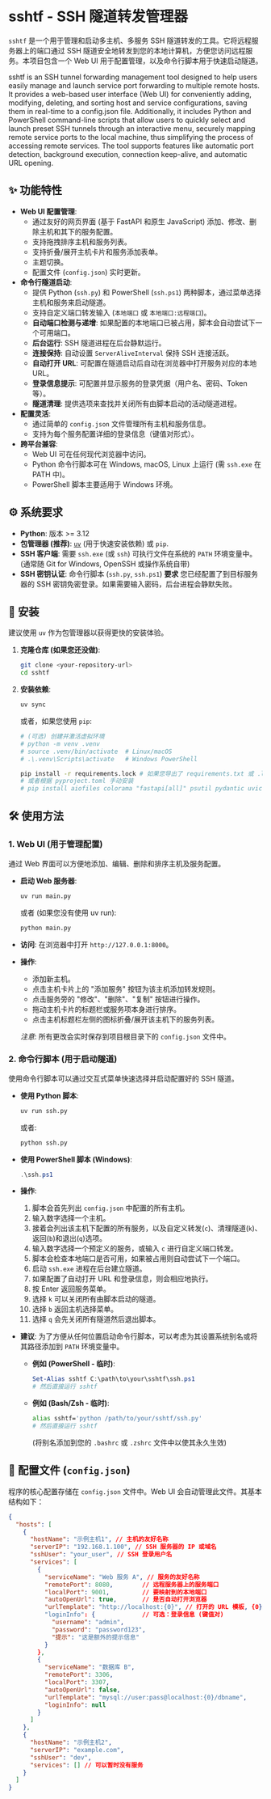 # sshtf - SSH 隧道转发管理器

`sshtf` 是一个用于管理和启动多主机、多服务 SSH 隧道转发的工具。它将远程服务器上的端口通过 SSH 隧道安全地转发到您的本地计算机，方便您访问远程服务。本项目包含一个 Web UI 用于配置管理，以及命令行脚本用于快速启动隧道。

sshtf is an SSH tunnel forwarding management tool designed to help users easily manage and launch service port forwarding to multiple remote hosts. It provides a web-based user interface (Web UI) for conveniently adding, modifying, deleting, and sorting host and service configurations, saving them in real-time to a config.json file. Additionally, it includes Python and PowerShell command-line scripts that allow users to quickly select and launch preset SSH tunnels through an interactive menu, securely mapping remote service ports to the local machine, thus simplifying the process of accessing remote services. The tool supports features like automatic port detection, background execution, connection keep-alive, and automatic URL opening.

## ✨ 功能特性

* **Web UI 配置管理**:
    * 通过友好的网页界面 (基于 FastAPI 和原生 JavaScript) 添加、修改、删除主机和其下的服务配置。
    * 支持拖拽排序主机和服务列表。
    * 支持折叠/展开主机卡片和服务添加表单。
    * 主题切换。
    * 配置文件 (`config.json`) 实时更新。
* **命令行隧道启动**:
    * 提供 Python (`ssh.py`) 和 PowerShell (`ssh.ps1`) 两种脚本，通过菜单选择主机和服务来启动隧道。
    * 支持自定义端口转发输入 (`本地端口` 或 `本地端口:远程端口`)。
    * **自动端口检测与递增**: 如果配置的本地端口已被占用，脚本会自动尝试下一个可用端口。
    * **后台运行**: SSH 隧道进程在后台静默运行。
    * **连接保持**: 自动设置 `ServerAliveInterval` 保持 SSH 连接活跃。
    * **自动打开 URL**: 可配置在隧道启动后自动在浏览器中打开服务对应的本地 URL。
    * **登录信息提示**: 可配置并显示服务的登录凭据（用户名、密码、Token 等）。
    * **隧道清理**: 提供选项来查找并关闭所有由脚本启动的活动隧道进程。
* **配置灵活**:
    * 通过简单的 `config.json` 文件管理所有主机和服务信息。
    * 支持为每个服务配置详细的登录信息（键值对形式）。
* **跨平台兼容**:
    * Web UI 可在任何现代浏览器中访问。
    * Python 命令行脚本可在 Windows, macOS, Linux 上运行 (需 `ssh.exe` 在 PATH 中)。
    * PowerShell 脚本主要适用于 Windows 环境。

## ⚙️ 系统要求

* **Python**: 版本 >= 3.12
* **包管理器 (推荐)**: [`uv`](https://github.com/astral-sh/uv) (用于快速安装依赖) 或 `pip`.
* **SSH 客户端**: 需要 `ssh.exe` (或 `ssh`) 可执行文件在系统的 `PATH` 环境变量中。 (通常随 Git for Windows, OpenSSH 或操作系统自带)
* **SSH 密钥认证**: 命令行脚本 (`ssh.py`, `ssh.ps1`) **要求** 您已经配置了到目标服务器的 SSH 密钥免密登录。如果需要输入密码，后台进程会静默失败。

## 🚀 安装

建议使用 `uv` 作为包管理器以获得更快的安装体验。

1.  **克隆仓库 (如果您还没做)**:
    ```bash
    git clone <your-repository-url>
    cd sshtf
    ```

2.  **安装依赖**:
    ```bash
    uv sync
    ```
    或者，如果您使用 `pip`:
    ```bash
    # (可选) 创建并激活虚拟环境
    # python -m venv .venv
    # source .venv/bin/activate  # Linux/macOS
    # .\.venv\Scripts\activate   # Windows PowerShell
    
    pip install -r requirements.lock # 如果您导出了 requirements.txt 或 .lock 文件
    # 或者根据 pyproject.toml 手动安装
    # pip install aiofiles colorama "fastapi[all]" psutil pydantic uvicorn
    ```

## 🛠️ 使用方法

### 1. Web UI (用于管理配置)

通过 Web 界面可以方便地添加、编辑、删除和排序主机及服务配置。

* **启动 Web 服务器**:
    ```bash
    uv run main.py
    ```
    或者 (如果您没有使用 uv run):
    ```bash
    python main.py
    ```
* **访问**: 在浏览器中打开 `http://127.0.0.1:8000`。
* **操作**:
    * 添加新主机。
    * 点击主机卡片上的 "添加服务" 按钮为该主机添加转发规则。
    * 点击服务旁的 "修改"、"删除"、"复制" 按钮进行操作。
    * 拖动主机卡片的标题栏或服务项本身进行排序。
    * 点击主机标题栏左侧的图标折叠/展开该主机下的服务列表。

    *注意*: 所有更改会实时保存到项目根目录下的 `config.json` 文件中。

### 2. 命令行脚本 (用于启动隧道)

使用命令行脚本可以通过交互式菜单快速选择并启动配置好的 SSH 隧道。

* **使用 Python 脚本**:
    ```bash
    uv run ssh.py
    ```
    或者:
    ```bash
    python ssh.py
    ```
* **使用 PowerShell 脚本 (Windows)**:
    ```powershell
    .\ssh.ps1
    ```

* **操作**:
    1.  脚本会首先列出 `config.json` 中配置的所有主机。
    2.  输入数字选择一个主机。
    3.  接着会列出该主机下配置的所有服务，以及自定义转发(`c`)、清理隧道(`k`)、返回(`b`)和退出(`q`)选项。
    4.  输入数字选择一个预定义的服务，或输入 `c` 进行自定义端口转发。
    5.  脚本会检查本地端口是否可用，如果被占用则自动尝试下一个端口。
    6.  启动 `ssh.exe` 进程在后台建立隧道。
    7.  如果配置了自动打开 URL 和登录信息，则会相应地执行。
    8.  按 Enter 返回服务菜单。
    9.  选择 `k` 可以关闭所有由脚本启动的隧道。
    10. 选择 `b` 返回主机选择菜单。
    11. 选择 `q` 会先关闭所有隧道然后退出脚本。

* **建议**: 为了方便从任何位置启动命令行脚本，可以考虑为其设置系统别名或将其路径添加到 `PATH` 环境变量中。

    * **例如 (PowerShell - 临时)**:
        ```powershell
        Set-Alias sshtf C:\path\to\your\sshtf\ssh.ps1 
        # 然后直接运行 sshtf
        ```
    * **例如 (Bash/Zsh - 临时)**:
        ```bash
        alias sshtf='python /path/to/your/sshtf/ssh.py'
        # 然后直接运行 sshtf
        ```
        (将别名添加到您的 `.bashrc` 或 `.zshrc` 文件中以使其永久生效)

## 📄 配置文件 (`config.json`)

程序的核心配置存储在 `config.json` 文件中。Web UI 会自动管理此文件。其基本结构如下：

```json
{
  "hosts": [
    {
      "hostName": "示例主机1", // 主机的友好名称
      "serverIP": "192.168.1.100", // SSH 服务器的 IP 或域名
      "sshUser": "your_user", // SSH 登录用户名
      "services": [
        {
          "serviceName": "Web 服务 A", // 服务的友好名称
          "remotePort": 8080,        // 远程服务器上的服务端口
          "localPort": 9001,         // 要映射到的本地端口
          "autoOpenUrl": true,       // 是否自动打开浏览器
          "urlTemplate": "http://localhost:{0}", // 打开的 URL 模板, {0} 会被替换为最终的本地端口
          "loginInfo": {             // 可选：登录信息 (键值对)
            "username": "admin",
            "password": "password123",
            "提示": "这是额外的提示信息" 
          }
        },
        {
          "serviceName": "数据库 B",
          "remotePort": 3306,
          "localPort": 3307,
          "autoOpenUrl": false,
          "urlTemplate": "mysql://user:pass@localhost:{0}/dbname",
          "loginInfo": null
        }
      ]
    },
    {
      "hostName": "示例主机2",
      "serverIP": "example.com",
      "sshUser": "dev",
      "services": [] // 可以暂时没有服务
    }
  ]
}